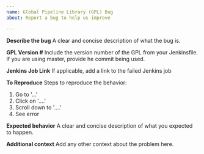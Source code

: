 ```yaml
---
name: Global Pipeline Library (GPL) Bug
about: Report a bug to help us improve

---
```


**Describe the bug**
A clear and concise description of what the bug is.

**GPL Version #**
Include the version number of the GPL from your Jenkinsfile. 
If you are using master, provide he commit being used.

**Jenkins Job Link**
If applicable, add a link to the failed Jenkins job

**To Reproduce**
Steps to reproduce the behavior:
1. Go to '...'
2. Click on '....'
3. Scroll down to '....'
4. See error

**Expected behavior**
A clear and concise description of what you expected to happen.

**Additional context**
Add any other context about the problem here.
